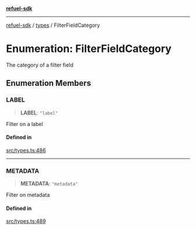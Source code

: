 [**refuel-sdk**](../../README.md)

***

[refuel-sdk](../../modules.md) / [types](../README.md) / FilterFieldCategory

# Enumeration: FilterFieldCategory

The category of a filter field

## Enumeration Members

### LABEL

> **LABEL**: `"label"`

Filter on a label

#### Defined in

[src/types.ts:486](https://github.com/refuel-ai/refuel-sdk/blob/ce96b857bf5c9f1c73e98ea4629535109c473935/src/types.ts#L486)

***

### METADATA

> **METADATA**: `"metadata"`

Filter on metadata

#### Defined in

[src/types.ts:489](https://github.com/refuel-ai/refuel-sdk/blob/ce96b857bf5c9f1c73e98ea4629535109c473935/src/types.ts#L489)
